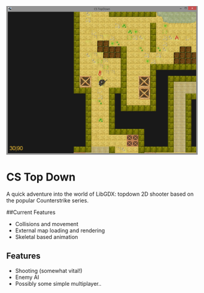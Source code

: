 ![](https://github.com/NickToony/cs-topdown/blob/master/screenshots/screenshot1.png)

CS Top Down
=====================
A quick adventure into the world of LibGDX: topdown 2D shooter based on the popular Counterstrike series.

##Current Features
- Collisions and movement
- External map loading and rendering
- Skeletal based animation

## Features
- Shooting (somewhat vital!)
- Enemy AI
- Possibly some simple multiplayer..
